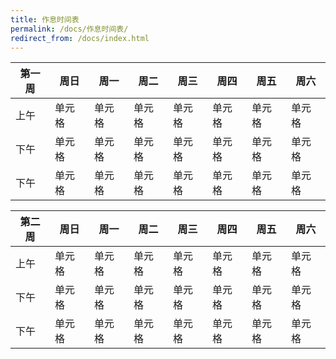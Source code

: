 ```yaml
---
title: 作息时间表
permalink: /docs/作息时间表/
redirect_from: /docs/index.html
---
```

| 第一周  | 周日  |周一  |周二  |周三  |周四  |周五  |周六  |
|  ----  | ----  | ----  | ----  | ----  | ----  | ----  | ----  |
| 上午  | 单元格 |单元格 |单元格 |单元格 |单元格 |单元格 |单元格 |
| 下午  | 单元格 |单元格 |单元格 |单元格 |单元格 |单元格 |单元格 |
| 下午  | 单元格 |单元格 |单元格 |单元格 |单元格 |单元格 |单元格 |

| 第二周  | 周日  |周一  |周二  |周三  |周四  |周五  |周六  |
|  ----  | ----  | ----  | ----  | ----  | ----  | ----  | ----  |
| 上午  | 单元格 |单元格 |单元格 |单元格 |单元格 |单元格 |单元格 |
| 下午  | 单元格 |单元格 |单元格 |单元格 |单元格 |单元格 |单元格 |
| 下午  | 单元格 |单元格 |单元格 |单元格 |单元格 |单元格 |单元格 |
